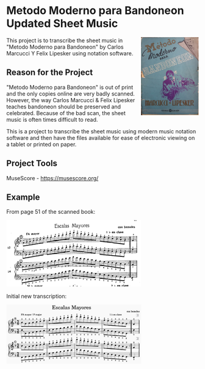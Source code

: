 # Metodo Moderno para Bandoneon Updated Sheet Music
<img src="images/Metodo Moderno para Bandoneon.jpg" width="30%" align="right">

This project is to transcribe the sheet music in "Metodo Moderno para Bandoneon" by Carlos Marcucci Y Felix Lipesker using notation software.

## Reason for the Project
"Metodo Moderno para Bandoneon" is out of print and the only copies online are very badly scanned. However, the way Carlos Marcucci & Felix Lipesker teaches bandoneon should be preserved and celebrated. Because of the bad scan, the sheet music is often times difficult to read. 

This is a project to transcribe the sheet music using modern music notation software and then have the files available for ease of electronic viewing on a tablet or printed on paper.

## Project Tools
MuseScore - https://musescore.org/

## Example
From page 51 of the scanned book:

<img src="images/Example of Scanned Page.png" width="70%">

Initial new transcription:

<img src="images/Example of new transcription.png" width="70%">
